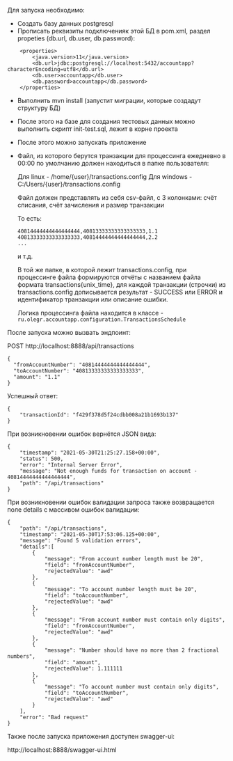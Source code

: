 Для запуска необходимо:

- Создать базу данных postgresql
- Прописать реквизиты подключенияк этой БД 
в pom.xml, раздел propeties (db.url, db.user, db.password):
```
    <properties>
        <java.version>11</java.version>
        <db.url>jdbc:postgresql://localhost:5432/accountapp?characterEncoding=utf8</db.url>
        <db.user>accountapp</db.user>
        <db.password>accountapp</db.password>
    </properties>
```
- Выполнить mvn install (запустит миграции, которые создадут структуру БД)
- После этого на базе для создания тестовых данных можно выполнить скрипт init-test.sql, лежит в корне проекта
- После этого можно запускать приложение
- Файл, из которого берутся транзакции для процессинга ежедневно в 
00:00 по умолчанию должен находиться в папке пользователя:

  Для linux - /home/{user}/transactions.config
  Для windows - C:/Users/{user}/transactions.config
  
  Файл должен представлять из себя csv-файл, с 3 колонками: счёт списания, счёт зачисления и размер транзакции
  
  То есть:
  ```
  40814444444444444444,40813333333333333333,1.1
  40813333333333333333,40814444444444444444,2.2
  ...
  ```
  
  и т.д.
  
  В той же папке, в которой лежит transactions.config, при процессинге файла
  формируются отчёты с названием файла формата transactions{unix_time},
  для каждой транзакции (строчки) из transactions.config дописывается результат -
  SUCCESS или ERROR и идентификатор транзакции или описание ошибки.
  
  Логика процессинга файла находится в классе -
  `ru.olegr.accountapp.configuration.TransactionsSchedule`


После запуска можно вызвать эндпоинт:

POST http://localhost:8888/api/transactions
```
{
  "fromAccountNumber": "40814444444444444444",
  "toAccountNumber": "40813333333333333333",
  "amount": "1.1"
}
```

Успешный ответ:
```
{
    "transactionId": "f429f378d5f24cdbb008a21b1693b137"
}
```

При возникновении ошибок вернётся JSON вида:
```
{
    "timestamp": "2021-05-30T21:25:27.158+00:00",
    "status": 500,
    "error": "Internal Server Error",
    "message": "Not enough funds for transaction on account - 40814444444444444444",
    "path": "/api/transactions"
}
```

При возникновении ошибок валидации запроса также 
возвращается поле details с массивом ошибок валидации:
```
{
    "path": "/api/transactions",
    "timestamp": "2021-05-30T17:53:06.125+00:00",
    "message": "Found 5 validation errors",
    "details":[
        {
            "message": "From account number length must be 20",
            "field": "fromAccountNumber",
            "rejectedValue": "awd"
        },
        {
            "message": "To account number length must be 20",
            "field": "toAccountNumber",
            "rejectedValue": "awd"
        },
        {
            "message": "From account number must contain only digits",
            "field": "fromAccountNumber",
            "rejectedValue": "awd"
        },
        {
            "message": "Number should have no more than 2 fractional numbers",
            "field": "amount",
            "rejectedValue": 1.111111
        },
        {
            "message": "To account number must contain only digits",
            "field": "toAccountNumber",
            "rejectedValue": "awd"
        }
    ],
    "error": "Bad request"
}
```

Также после запуска приложения доступен swagger-ui:

http://localhost:8888/swagger-ui.html
